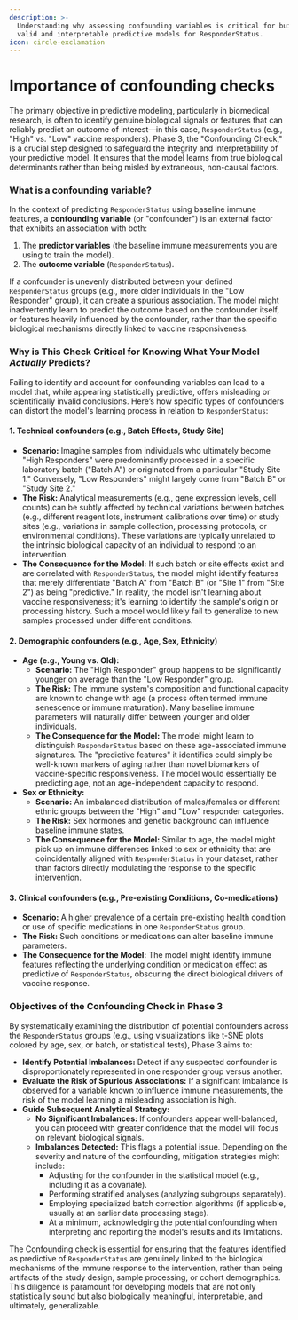 ```yaml
---
description: >-
  Understanding why assessing confounding variables is critical for building
  valid and interpretable predictive models for ResponderStatus.
icon: circle-exclamation
---
```


# Importance of confounding checks

The primary objective in predictive modeling, particularly in biomedical research, is often to identify genuine biological signals or features that can reliably predict an outcome of interest—in this case, `ResponderStatus` (e.g., "High" vs. "Low" vaccine responders). Phase 3, the "Confounding Check," is a crucial step designed to safeguard the integrity and interpretability of your predictive model. It ensures that the model learns from true biological determinants rather than being misled by extraneous, non-causal factors.

### What is a confounding variable?

In the context of predicting `ResponderStatus` using baseline immune features, a **confounding variable** (or "confounder") is an external factor that exhibits an association with both:

1. The **predictor variables** (the baseline immune measurements you are using to train the model).
2. The **outcome variable** (`ResponderStatus`).

If a confounder is unevenly distributed between your defined `ResponderStatus` groups (e.g., more older individuals in the "Low Responder" group), it can create a spurious association. The model might inadvertently learn to predict the outcome based on the confounder itself, or features heavily influenced by the confounder, rather than the specific biological mechanisms directly linked to vaccine responsiveness.

### Why is This Check Critical for Knowing What Your Model _Actually_ Predicts?

Failing to identify and account for confounding variables can lead to a model that, while appearing statistically predictive, offers misleading or scientifically invalid conclusions. Here’s how specific types of confounders can distort the model's learning process in relation to `ResponderStatus`:

#### 1. Technical confounders (e.g., Batch Effects, Study Site)

* **Scenario:** Imagine samples from individuals who ultimately become "High Responders" were predominantly processed in a specific laboratory batch ("Batch A") or originated from a particular "Study Site 1." Conversely, "Low Responders" might largely come from "Batch B" or "Study Site 2."
* **The Risk:** Analytical measurements (e.g., gene expression levels, cell counts) can be subtly affected by technical variations between batches (e.g., different reagent lots, instrument calibrations over time) or study sites (e.g., variations in sample collection, processing protocols, or environmental conditions). These variations are typically unrelated to the intrinsic biological capacity of an individual to respond to an intervention.
* **The Consequence for the Model:** If such batch or site effects exist and are correlated with `ResponderStatus`, the model might identify features that merely differentiate "Batch A" from "Batch B" (or "Site 1" from "Site 2") as being "predictive." In reality, the model isn't learning about vaccine responsiveness; it's learning to identify the sample's origin or processing history. Such a model would likely fail to generalize to new samples processed under different conditions.

#### 2. Demographic confounders (e.g., Age, Sex, Ethnicity)

* **Age (e.g., Young vs. Old):**
  * **Scenario:** The "High Responder" group happens to be significantly younger on average than the "Low Responder" group.
  * **The Risk:** The immune system's composition and functional capacity are known to change with age (a process often termed immune senescence or immune maturation). Many baseline immune parameters will naturally differ between younger and older individuals.
  * **The Consequence for the Model:** The model might learn to distinguish `ResponderStatus` based on these age-associated immune signatures. The "predictive features" it identifies could simply be well-known markers of aging rather than novel biomarkers of vaccine-specific responsiveness. The model would essentially be predicting age, not an age-independent capacity to respond.
* **Sex or Ethnicity:**
  * **Scenario:** An imbalanced distribution of males/females or different ethnic groups between the "High" and "Low" responder categories.
  * **The Risk:** Sex hormones and genetic background can influence baseline immune states.
  * **The Consequence for the Model:** Similar to age, the model might pick up on immune differences linked to sex or ethnicity that are coincidentally aligned with `ResponderStatus` in your dataset, rather than factors directly modulating the response to the specific intervention.

#### 3. Clinical confounders (e.g., Pre-existing Conditions, Co-medications)

* **Scenario:** A higher prevalence of a certain pre-existing health condition or use of specific medications in one `ResponderStatus` group.
* **The Risk:** Such conditions or medications can alter baseline immune parameters.
* **The Consequence for the Model:** The model might identify immune features reflecting the underlying condition or medication effect as predictive of `ResponderStatus`, obscuring the direct biological drivers of vaccine response.

### Objectives of the Confounding Check in Phase 3

By systematically examining the distribution of potential confounders across the `ResponderStatus` groups (e.g., using visualizations like t-SNE plots colored by age, sex, or batch, or statistical tests), Phase 3 aims to:

* **Identify Potential Imbalances:** Detect if any suspected confounder is disproportionately represented in one responder group versus another.
* **Evaluate the Risk of Spurious Associations:** If a significant imbalance is observed for a variable known to influence immune measurements, the risk of the model learning a misleading association is high.
* **Guide Subsequent Analytical Strategy:**
  * **No Significant Imbalances:** If confounders appear well-balanced, you can proceed with greater confidence that the model will focus on relevant biological signals.
  * **Imbalances Detected:** This flags a potential issue. Depending on the severity and nature of the confounding, mitigation strategies might include:
    * Adjusting for the confounder in the statistical model (e.g., including it as a covariate).
    * Performing stratified analyses (analyzing subgroups separately).
    * Employing specialized batch correction algorithms (if applicable, usually at an earlier data processing stage).
    * At a minimum, acknowledging the potential confounding when interpreting and reporting the model's results and its limitations.

The Confounding check is essential for ensuring that the features identified as predictive of `ResponderStatus` are genuinely linked to the biological mechanisms of the immune response to the intervention, rather than being artifacts of the study design, sample processing, or cohort demographics. This diligence is paramount for developing models that are not only statistically sound but also biologically meaningful, interpretable, and ultimately, generalizable.
